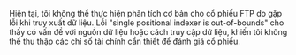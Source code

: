 Hiện tại, tôi không thể thực hiện phân tích cơ bản cho cổ phiếu FTP do gặp lỗi khi truy xuất dữ liệu. Lỗi "single positional indexer is out-of-bounds" cho thấy có vấn đề với nguồn dữ liệu hoặc cách truy cập dữ liệu, khiến tôi không thể thu thập các chỉ số tài chính cần thiết để đánh giá cổ phiếu.